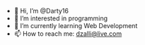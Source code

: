 - 👋 Hi, I’m @Darty16
- 👀 I’m interested in programming
- 🌱 I’m currently learning Web Development
- 📫 How to reach me: dzalli@live.com

<!---
Darty16/Darty16 is a ✨ special ✨ repository because its `README.md` (this file) appears on your GitHub profile.
You can click the Preview link to take a look at your changes.
--->
